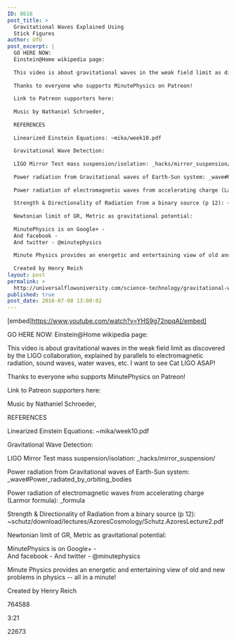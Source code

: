 ```yaml
---
ID: 8618
post_title: >
  Gravitational Waves Explained Using
  Stick Figures
author: UfU
post_excerpt: |
  GO HERE NOW:
  Einstein@Home wikipedia page:
  
  This video is about gravitational waves in the weak field limit as discovered by the LIGO collaboration, explained by parallels to electromagnetic radiation, sound waves, water waves, etc. I want to see Cat LIGO ASAP!
  
  Thanks to everyone who supports MinutePhysics on Patreon!
  
  Link to Patreon supporters here:
  
  Music by Nathaniel Schroeder,
  
  REFERENCES
  
  Linearized Einstein Equations: ~mika/week10.pdf
  
  Gravitational Wave Detection:
  
  LIGO Mirror Test mass suspension/isolation: _hacks/mirror_suspension/
  
  Power radiation from Gravitational waves of Earth-Sun system: _wave#Power_radiated_by_orbiting_bodies
  
  Power radiation of electromagnetic waves from accelerating charge (Larmor formula): _formula
  
  Strength & Directionality of Radiation from a binary source (p 12): ~schutz/download/lectures/AzoresCosmology/Schutz.AzoresLecture2.pdf
  
  Newtonian limit of GR, Metric as gravitational potential:
  
  MinutePhysics is on Google+ -
  And facebook -
  And twitter - @minutephysics
  
  Minute Physics provides an energetic and entertaining view of old and new problems in physics -- all in a minute!
  
  Created by Henry Reich
layout: post
permalink: >
  http://universalflowuniversity.com/science-technology/gravitational-waves-explained-using-stick-figures/
published: true
post_date: 2016-07-08 13:00:02
---
```

[embed]https://www.youtube.com/watch?v=YHS9g72npqA[/embed]<br>
<p>GO HERE NOW: 
Einstein@Home wikipedia page: 

This video is about gravitational waves in the weak field limit as discovered by the LIGO collaboration, explained by parallels to electromagnetic radiation, sound waves, water waves, etc. I want to see Cat LIGO ASAP!

Thanks to everyone who supports MinutePhysics on Patreon! 

Link to Patreon supporters here: 

Music by Nathaniel Schroeder, 

REFERENCES

Linearized Einstein Equations: ~mika/week10.pdf

Gravitational Wave Detection: 

LIGO Mirror Test mass suspension/isolation: _hacks/mirror_suspension/

Power radiation from Gravitational waves of Earth-Sun system: _wave#Power_radiated_by_orbiting_bodies

Power radiation of electromagnetic waves from accelerating charge (Larmor formula): _formula

Strength & Directionality of Radiation from a binary source (p 12): ~schutz/download/lectures/AzoresCosmology/Schutz.AzoresLecture2.pdf

Newtonian limit of GR, Metric as gravitational potential: 

MinutePhysics is on Google+ -  
And facebook - 
And twitter - @minutephysics

Minute Physics provides an energetic and entertaining view of old and new problems in physics -- all in a minute!

Created by Henry Reich</p>
<p>764588</p>
<p>3:21</p>
<p>22673</p>
<br></br>